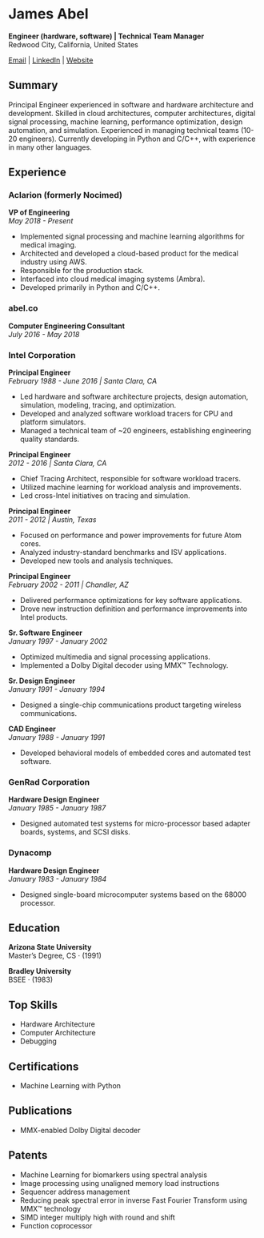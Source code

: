 # James Abel

**Engineer (hardware, software) | Technical Team Manager**  
Redwood City, California, United States  

[Email](mailto:j@abel.co) | [LinkedIn](https://www.linkedin.com/in/jamesabel) | [Website](http://www.abel.co)

## Summary

Principal Engineer experienced in software and hardware architecture and development. Skilled in cloud architectures, 
computer architectures, digital signal processing, machine learning, performance optimization, design automation, and simulation. 
Experienced in managing technical teams (10-20 engineers). Currently developing in Python and C/C++, with experience in 
many other languages.

## Experience

### Aclarion (formerly Nocimed)
**VP of Engineering**  
*May 2018 - Present*

- Implemented signal processing and machine learning algorithms for medical imaging.
- Architected and developed a cloud-based product for the medical industry using AWS.
- Responsible for the production stack.
- Interfaced into cloud medical imaging systems (Ambra).
- Developed primarily in Python and C/C++.

### abel.co
**Computer Engineering Consultant**  
*July 2016 - May 2018*

### Intel Corporation
**Principal Engineer**  
*February 1988 - June 2016 | Santa Clara, CA*

- Led hardware and software architecture projects, design automation, simulation, modeling, tracing, and optimization.
- Developed and analyzed software workload tracers for CPU and platform simulators.
- Managed a technical team of ~20 engineers, establishing engineering quality standards.

**Principal Engineer**  
*2012 - 2016 | Santa Clara, CA*

- Chief Tracing Architect, responsible for software workload tracers.
- Utilized machine learning for workload analysis and improvements.
- Led cross-Intel initiatives on tracing and simulation.

**Principal Engineer**  
*2011 - 2012 | Austin, Texas*

- Focused on performance and power improvements for future Atom cores.
- Analyzed industry-standard benchmarks and ISV applications.
- Developed new tools and analysis techniques.

**Principal Engineer**  
*February 2002 - 2011 | Chandler, AZ*

- Delivered performance optimizations for key software applications.
- Drove new instruction definition and performance improvements into Intel products.

**Sr. Software Engineer**  
*January 1997 - January 2002*

- Optimized multimedia and signal processing applications.
- Implemented a Dolby Digital decoder using MMX™ Technology.

**Sr. Design Engineer**  
*January 1991 - January 1994*

- Designed a single-chip communications product targeting wireless communications.

**CAD Engineer**  
*January 1988 - January 1991*

- Developed behavioral models of embedded cores and automated test software.

### GenRad Corporation
**Hardware Design Engineer**  
*January 1985 - January 1987*

- Designed automated test systems for micro-processor based adapter boards, systems, and SCSI disks.

### Dynacomp
**Hardware Design Engineer**  
*January 1983 - January 1984*

- Designed single-board microcomputer systems based on the 68000 processor.

## Education

**Arizona State University**  
Master’s Degree, CS · (1991)

**Bradley University**  
BSEE · (1983)

## Top Skills

- Hardware Architecture
- Computer Architecture
- Debugging

## Certifications

- Machine Learning with Python

## Publications

- MMX-enabled Dolby Digital decoder

## Patents

- Machine Learning for biomarkers using spectral analysis
- Image processing using unaligned memory load instructions
- Sequencer address management
- Reducing peak spectral error in inverse Fast Fourier Transform using MMX™ technology
- SIMD integer multiply high with round and shift
- Function coprocessor

<!--
**jamesabel/jamesabel** is a ✨ _special_ ✨ repository because its `README.md` (this file) appears on your GitHub profile.

Here are some ideas to get you started:

- 🔭 I’m currently working on ...
- 🌱 I’m currently learning ...
- 👯 I’m looking to collaborate on ...
- 🤔 I’m looking for help with ...
- 💬 Ask me about ...
- 📫 How to reach me: ...
- 😄 Pronouns: ...
- ⚡ Fun fact: ...
-->
